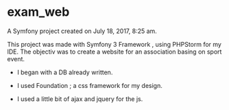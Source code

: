 exam_web
===================================================================================

A Symfony project created on July 18, 2017, 8:25 am.

This project was made with Symfony 3 Framework , using PHPStorm for my IDE.
The objectiv was to create a website for an association basing on sport event.


* I began with a DB already written.

* I used Foundation ; a css framework for my design.

* I used a little bit of ajax and jquery for the js.
